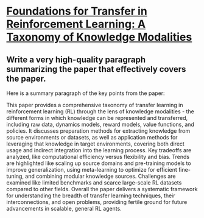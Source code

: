 # [Foundations for Transfer in Reinforcement Learning: A Taxonomy of   Knowledge Modalities](https://arxiv.org/abs/2312.01939)

## Write a very high-quality paragraph summarizing the paper that effectively covers the paper.

 Here is a summary paragraph of the key points from the paper:

This paper provides a comprehensive taxonomy of transfer learning in reinforcement learning (RL) through the lens of knowledge modalities - the different forms in which knowledge can be represented and transferred, including raw data, dynamics models, reward models, value functions, and policies. It discusses preparation methods for extracting knowledge from source environments or datasets, as well as application methods for leveraging that knowledge in target environments, covering both direct usage and indirect integration into the learning process. Key tradeoffs are analyzed, like computational efficiency versus flexibility and bias. Trends are highlighted like scaling up source domains and pre-training models to improve generalization, using meta-learning to optimize for efficient fine-tuning, and combining modular knowledge sources. Challenges are examined like limited benchmarks and scarce large-scale RL datasets compared to other fields. Overall the paper delivers a systematic framework for understanding the breadth of transfer learning techniques, their interconnections, and open problems, providing fertile ground for future advancements in scalable, general RL agents.
